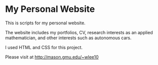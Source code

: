 # My Personal Website
This is scripts for my personal website.

The website includes my portfolios, CV, research interests as an applied mathematician, and other interests such as autonomous cars.

I used HTML and CSS for this project.

Please visit at http://mason.gmu.edu/~wlee10